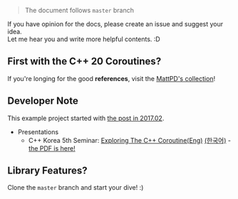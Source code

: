 
>
> The document follows `master` branch
>

If you have opinion for the docs, please create an issue and suggest your idea.  
Let me hear you and write more helpful contents. :D
  
## First with the C++ 20 Coroutines?

If you're longing for the good **references**, visit the [MattPD's collection](https://gist.github.com/MattPD/9b55db49537a90545a90447392ad3aeb)!

## Developer Note

This example project started with [the post in 2017.02](./articles/exploring-msvc-coroutine.md).

* Presentations
    * C++ Korea 5th Seminar: [Exploring The C++ Coroutine(Eng)](https://1drv.ms/p/s!AvzH7Qt0Bc-UiMBkndclZxyCkg9lZg) [(한국어)](https://1drv.ms/p/s!AvzH7Qt0Bc-UiMBjVGbkgsjdGJhgVw) - [the PDF is here!](./ppt/Exploring-the-Cpp-Coroutine.md)

## Library Features?

Clone the `master` branch and start your dive! :)
